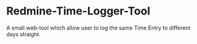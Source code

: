 # Redmine-Time-Logger-Tool
A small web-tool which allow user to log the same Time Entry to different days straight.
